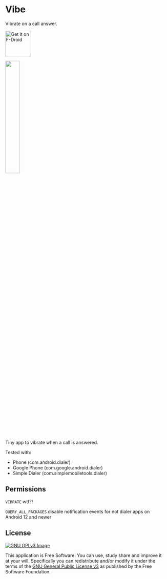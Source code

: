 # Vibe

Vibrate on a call answer.

[<img
     src="https://fdroid.gitlab.io/artwork/badge/get-it-on.png"
     alt="Get it on F-Droid"
     height="80">](https://f-droid.org/packages/me.lucky.vibe/)

<img 
     src="https://user-images.githubusercontent.com/53379023/149461168-d4d41909-3981-40e9-80c4-5b1669b02b1d.png" 
     width="30%" 
     height="30%">

Tiny app to vibrate when a call is answered.

Tested with:
- Phone (com.android.dialer)
- Google Phone (com.google.android.dialer)
- Simple Dialer (com.simplemobiletools.dialer)

## Permissions

`VIBRATE` wtf?!

`QUERY_ALL_PACKAGES` disable notification events for not dialer apps on Android 12 and newer

## License
[![GNU GPLv3 Image](https://www.gnu.org/graphics/gplv3-127x51.png)](https://www.gnu.org/licenses/gpl-3.0.en.html)

This application is Free Software: You can use, study share and improve it at your will.
Specifically you can redistribute and/or modify it under the terms of the
[GNU General Public License v3](https://www.gnu.org/licenses/gpl.html) as published by the Free
Software Foundation.
